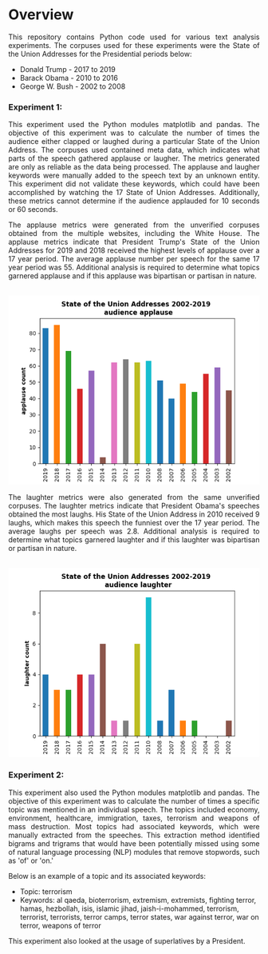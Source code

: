 # Overview

<p align="justify">
This repository contains Python code used for various text analysis experiments. The corpuses used for these experiments were the State of the Union Addresses for the Presidential periods below: 
  
- Donald Trump - 2017 to 2019
- Barack Obama - 2010 to 2016
- George W. Bush - 2002 to 2008
</p>

### Experiment 1:

<p align="justify">
This experiment used the Python modules matplotlib and pandas.  The objective of this experiment was to calculate the number of times the audience either clapped or laughed during a particular State of the Union Address. The corpuses used contained meta data, which indicates what parts of the speech gathered applause or laugher.  The metrics generated are only as reliable as the data being processed. The applause and laugher keywords were manually added to the speech text by an unknown entity.  This experiment did not validate these keywords, which could have been accomplished by watching the 17 State of Union Addresses.  Additionally, these metrics cannot determine if the audience applauded for 10 seconds or 60 seconds. 
</p>

<p align="justify">
The applause metrics were generated from the unverified corpuses obtained from the multiple websites, including the White House. The applause metrics indicate that President Trump's State of the Union Addresses for 2019 and 2018 received the highest levels of applause over a 17 year period. The average applause number per speech for the same 17 year period was 55.  Additional analysis is required to determine what topics garnered applause and if this applause was bipartisan or partisan in nature. 
</p>
<p align="center"><br>
<img src="https://github.com/johnbumgarner/sotu_nlp_experiments/blob/master/sotu_charts/sotu_applause_metrics.png">
</p>

<p align="justify">
The laughter metrics were also generated from the same unverified corpuses. The laughter metrics indicate that President Obama's speeches obtained the most laughs. His State of the Union Address in 2010 received 9 laughs, which makes this speech the funniest over the 17 year period. The average laughs per speech was 2.8. Additional analysis is required to determine what topics garnered laughter and if this laughter was bipartisan or partisan in nature. 
</p>

<p align="center"><br>
<img src="https://github.com/johnbumgarner/sotu_nlp_experiments/blob/master/sotu_charts/sotu_laughter_metrics.png">
</p>

### Experiment 2:

<p align="justify">
This experiment also used the Python modules matplotlib and pandas. The objective of this experiment was to calculate the number of times a specific topic was mentioned in an individual speech.  The topics included economy, environment, healthcare, immigration, taxes, terrorism and weapons of mass destruction. Most topics had associated keywords, which were manually extracted from the speeches. This extraction method identified bigrams and trigrams that would have been potentially missed using some of natural language processing (NLP) modules that remove stopwords, such as 'of' or 'on.' 
  
Below is an example of a topic and its associated keywords:

- Topic: terrorism
- Keywords: al qaeda, bioterrorism, extremism, extremists, fighting terror, hamas, hezbollah, isis, islamic jihad, jaish-i-mohammed, terrorism, terrorist, terrorists, terror camps, terror states, war against terror, war on terror, weapons of terror

This experiment also looked at the usage of superlatives by a President.
</p>



